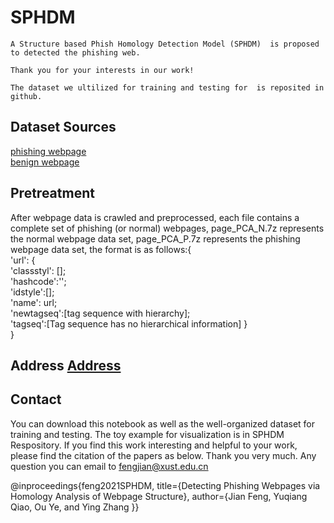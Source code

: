 # SPHDM 
    A Structure based Phish Homology Detection Model (SPHDM)  is proposed to detected the phishing web.

    Thank you for your interests in our work!

    The dataset we ultilized for training and testing for  is reposited in github.

## Dataset Sources  

[phishing webpage](https://phishtank.org/)  
[benign webpage](https://www.alexa.com/)  

## Pretreatment
After webpage data is crawled and preprocessed, each file contains a complete set of phishing (or normal) webpages, page_PCA_N.7z represents the normal webpage data set, page_PCA_P.7z represents the phishing webpage data set, the format is as follows:{  
'url': {  
        'classstyl': [];  
        'hashcode':'';  
        'idstyle':[];  
        'name': url;  
        'newtagseq':[tag sequence with hierarchy];  
        'tagseq':[Tag sequence has no hierarchical information] }  
}  

## Address [Address](https://github.com/qiaodaben/SPHDM-/tree/main/dataset)

## Contact
You can download this notebook as well as the well-organized dataset for training and testing. The toy example for visualization is in SPHDM Respository. If you find this work interesting and helpful to your work, please find the citation of the papers as below. Thank you very much. Any question you can email to fengjian@xust.edu.cn

 @inproceedings{feng2021SPHDM, title={Detecting Phishing Webpages via Homology Analysis of Webpage Structure}, author={Jian Feng, Yuqiang Qiao, Ou Ye, and Ying Zhang }}
